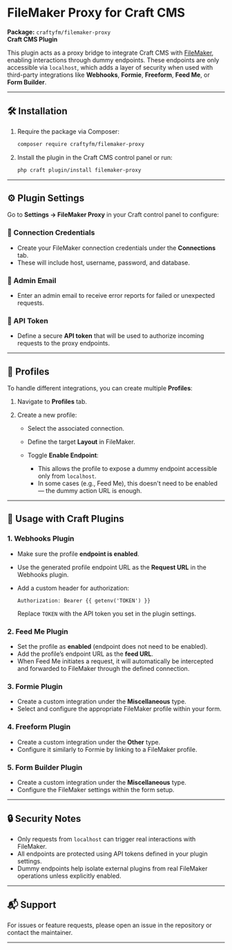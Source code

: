 # FileMaker Proxy for Craft CMS

**Package:** `craftyfm/filemaker-proxy`  
**Craft CMS Plugin**

This plugin acts as a proxy bridge to integrate Craft CMS with [FileMaker](https://www.claris.com/filemaker/), enabling interactions through dummy endpoints. These endpoints are only accessible via `localhost`, which adds a layer of security when used with third-party integrations like **Webhooks**, **Formie**, **Freeform**, **Feed Me**, or **Form Builder**.

---

## 🛠 Installation

1. Require the package via Composer:
   ```bash
   composer require craftyfm/filemaker-proxy 

2. Install the plugin in the Craft CMS control panel or run:

   ```bash
   php craft plugin/install filemaker-proxy
   ```

---

## ⚙️ Plugin Settings

Go to **Settings → FileMaker Proxy** in your Craft control panel to configure:

### 🔐 Connection Credentials

* Create your FileMaker connection credentials under the **Connections** tab.
* These will include host, username, password, and database.

### 📧 Admin Email

* Enter an admin email to receive error reports for failed or unexpected requests.

### 🔑 API Token

* Define a secure **API token** that will be used to authorize incoming requests to the proxy endpoints.

---

## 🧩 Profiles

To handle different integrations, you can create multiple **Profiles**:

1. Navigate to **Profiles** tab.
2. Create a new profile:

    * Select the associated connection.
    * Define the target **Layout** in FileMaker.
    * Toggle **Enable Endpoint**:

        * This allows the profile to expose a dummy endpoint accessible only from `localhost`.
        * In some cases (e.g., Feed Me), this doesn't need to be enabled — the dummy action URL is enough.

---

## 🚀 Usage with Craft Plugins

### 1. **Webhooks Plugin**

* Make sure the profile **endpoint is enabled**.
* Use the generated profile endpoint URL as the **Request URL** in the Webhooks plugin.
* Add a custom header for authorization:

  ```
  Authorization: Bearer {{ getenv('TOKEN') }}
  ```

  Replace `TOKEN` with the API token you set in the plugin settings.

### 2. **Feed Me Plugin**

* Set the profile as **enabled** (endpoint does not need to be enabled).
* Add the profile’s endpoint URL as the **feed URL**.
* When Feed Me initiates a request, it will automatically be intercepted and forwarded to FileMaker through the defined connection.

### 3. **Formie Plugin**

* Create a custom integration under the **Miscellaneous** type.
* Select and configure the appropriate FileMaker profile within your form.

### 4. **Freeform Plugin**

* Create a custom integration under the **Other** type.
* Configure it similarly to Formie by linking to a FileMaker profile.

### 5. **Form Builder Plugin**

* Create a custom integration under the **Miscellaneous** type.
* Configure the FileMaker settings within the form setup.

---

## 🔒 Security Notes

* Only requests from `localhost` can trigger real interactions with FileMaker.
* All endpoints are protected using API tokens defined in your plugin settings.
* Dummy endpoints help isolate external plugins from real FileMaker operations unless explicitly enabled.

---

## 📬 Support

For issues or feature requests, please open an issue in the repository or contact the maintainer.

---


